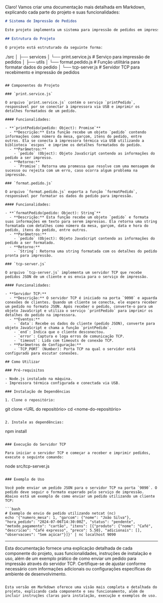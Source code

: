 Claro! Vamos criar uma documentação mais detalhada em Markdown, explicando cada parte do projeto e suas funcionalidades:

```markdown
# Sistema de Impressão de Pedidos

Este projeto implementa um sistema para impressão de pedidos em impressoras térmicas utilizando Node.js e a biblioteca escpos.

## Estrutura do Projeto

O projeto está estruturado da seguinte forma:

```
./src
│
├── services
│   └── print.service.js      # Serviço para impressão de pedidos
│
├── utils
│   └── format.pedido.js      # Função utilitária para formatar dados do pedido
│
└── tcp-server.js             # Servidor TCP para recebimento e impressão de pedidos
```

## Componentes do Projeto

### `print.service.js`

O arquivo `print.service.js` contém o serviço `printPedido`, responsável por se conectar à impressora via USB e imprimir os detalhes formatados de um pedido.

#### Funcionalidades:

- **`printPedido(pedido: Object): Promise`**
  - **Descrição:** Esta função recebe um objeto `pedido` contendo informações como número da mesa, garçom, itens do pedido, entre outros. Ela se conecta à impressora térmica via USB utilizando a biblioteca `escpos` e imprime os detalhes formatados do pedido.
  - **Parâmetros:**
    - `pedido` (Object): Objeto JavaScript contendo as informações do pedido a ser impresso.
  - **Retorno:**
    - `Promise`: Retorna uma promessa que resolve com uma mensagem de sucesso ou rejeita com um erro, caso ocorra algum problema na impressão.

### `format.pedido.js`

O arquivo `format.pedido.js` exporta a função `formatPedido`, responsável por formatar os dados do pedido para impressão.

#### Funcionalidades:

- **`formatPedido(pedido: Object): String`**
  - **Descrição:** Esta função recebe um objeto `pedido` e formata suas informações em texto para serem impressas. Ela retorna uma string formatada com detalhes como número da mesa, garçom, data e hora do pedido, itens do pedido, entre outros.
  - **Parâmetros:**
    - `pedido` (Object): Objeto JavaScript contendo as informações do pedido a ser formatado.
  - **Retorno:**
    - `String`: Retorna uma string formatada com os detalhes do pedido pronta para impressão.

### `tcp-server.js`

O arquivo `tcp-server.js` implementa um servidor TCP que recebe pedidos JSON de um cliente e os envia para o serviço de impressão.

#### Funcionalidades:

- **Servidor TCP:**
  - **Descrição:** O servidor TCP é iniciado na porta `9090` e aguarda conexões de clientes. Quando um cliente se conecta, ele espera receber um pedido no formato JSON. Após receber o pedido, converte-o para um objeto JavaScript e utiliza o serviço `printPedido` para imprimir os detalhes do pedido na impressora.
  - **Eventos:**
    - `data`: Recebe os dados do cliente (pedido JSON), converte para objeto JavaScript e chama a função `printPedido`.
    - `end`: Indica que o cliente desconectou.
    - `error`: Captura e loga erros de comunicação TCP.
    - `timeout`: Lida com timeouts de conexão TCP.
  - **Parâmetros de Configuração:**
    - `TCP_PORT` (Number): Porta TCP na qual o servidor está configurado para escutar conexões.

## Como Utilizar

### Pré-requisitos

- Node.js instalado na máquina.
- Impressora térmica configurada e conectada via USB.

### Instalação de Dependências

1. Clone o repositório:

   ```
   git clone <URL do repositório>
   cd <nome-do-repositório>
   ```

2. Instale as dependências:

   ```
   npm install
   ```

### Execução do Servidor TCP

Para iniciar o servidor TCP e começar a receber e imprimir pedidos, execute o seguinte comando:

```
node src/tcp-server.js
```

### Exemplo de Uso

Você pode enviar um pedido JSON para o servidor TCP na porta `9090`. O pedido deve seguir o formato esperado pelo serviço de impressão. Abaixo está um exemplo de como enviar um pedido utilizando um cliente TCP:

```bash
# Exemplo de envio de pedido utilizando netcat (nc)
echo '{"numero_mesa": 1, "garcom": {"nome": "João Silva"}, "hora_pedido": "2024-07-06T14:30:00Z", "status": "pendente", "metodo_pagamento": "cartão", "itens": [{"produto": {"nome": "Café", "descricao": "Café expresso", "preco": 5.50}, "adicionais": [], "observacoes": "Sem açúcar"}]}' | nc localhost 9090
```

---

Esta documentação fornece uma explicação detalhada de cada componente do projeto, suas funcionalidades, instruções de instalação e uso, além de um exemplo prático de como enviar um pedido para impressão através do servidor TCP. Certifique-se de ajustar conforme necessário com informações adicionais ou configurações específicas do ambiente de desenvolvimento.
```

Esta versão em Markdown oferece uma visão mais completa e detalhada do projeto, explicando cada componente e seu funcionamento, além de incluir instruções claras para instalação, execução e exemplos de uso.
